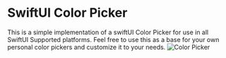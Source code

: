 # SwiftUI Color Picker
This is a simple implementation of a swiftUI Color Picker for use in all SwiftUI Supported platforms. Feel free to use this as a base for your own personal color pickers and customize it to your needs. 
![Color Picker](/ColorPicker.gif)
